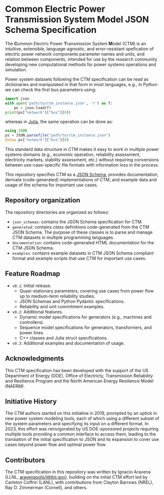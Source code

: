 # Common Electric Power Transmission System Model JSON Schema Specification

The **C**ommon Electric Power **T**ransmission System **M**odel (CTM) is an intuitive, extensible,
language-agnostic, and error-resistant spefication of electric power network components parameter
names and units, and relation between components, intended for use by the research community
developing new computational methods for power systems operations and simulation.

Power system datasets following the CTM specification can be read as dictionaries and manipulated in
that form in most languages, e.g., in Python we can check the first bus parameters using:

```python
import json
with open('path/to/ctm_instance.json', 'r') as f:
    ps = json.load(f)
print(ps["network"]["bus"][0])
```

whereas in [Julia](https://julialang.org/), the same operation can be done as:

```julia
using JSON
ps = JSON.parsefile("path/to/ctm_instance.json")
@show ps["network"]["bus"][0]
```

This standard data structure in CTM makes it easy to work in multiple power systems domains (e.g.,
economic operation, reliability assessment, electricity markets, stability assessment, etc.) without
requiring conversions between use-case-specific file formats with information loss in the process.

This repository specifies CTM as a [JSON Schema](https://json-schema.org/), provides documentation,
derivate (code-generated) implementations of CTM, and example data and usage of the schema for
important use cases.

## Repository organization

The repository directories are organized as follows:

* `json_schemas`: contains the JSON Schema specification for CTM.
* `generated`: contains *class* definitions code-generated from the CTM JSON Schema. The purpose of
               these classes is to parse and manage CTM datasets in multiple programming languages.
* `documentation`: contains code-generated HTML documentation for the CTM JSON Schema.
* `examples`: contains example datasets in CTM JSON Schema compliant format and example scripts that
              use CTM for important use cases.

## Feature Roadmap

* `v0.1`: Initial release.
    - Quasi-stationary parameters, covering use cases from power flow up to medium-term
      reliability studies.
    - JSON Schemas and Python Pydantic specifications.
    - Reliability and unit commitment examples.
* `v0.2`: Additional features.
    - Dynamic model specifications for generators (e.g., machines and controllers).
    - Sequence model specifications for generators, transformers, and power lines.
    - C++ classes and Julia struct specifications.
* `v0.3`: Additional examples and documentation of usage.

## Acknowledgments

This CTM specification has been developed with the support of the US Department of Energy (DOE),
Office of Electricty, Transmission Reliability and Resilience Program and the North American Energy
Resilience Model (NAERM).

## Initiative History

The CTM authors started on this initiative in 2019, prompted by an uptick in new power system
modeling tools, each of which using a different subset of the system parameters and specifying its
input on a different format. In 2023, this effort was reinvigorated by US DOE-sponsored projects
requiring multiple tools providing a common interface to access them, leading to the translation of
the initial specification to JSON and its expansion to cover use cases beyond power flow and optimal
power flow.

## Contributors

The CTM specification in this repository was written by Ignacio Aravena (LLNL,
aravenasolis1@llnl.gov), building on the initial CTM effort led by Carleton Coffrin (LANL), with
contributions from Clayton Barrows (NREL), Ray D. Zimmerman (Cornell), and others. 
